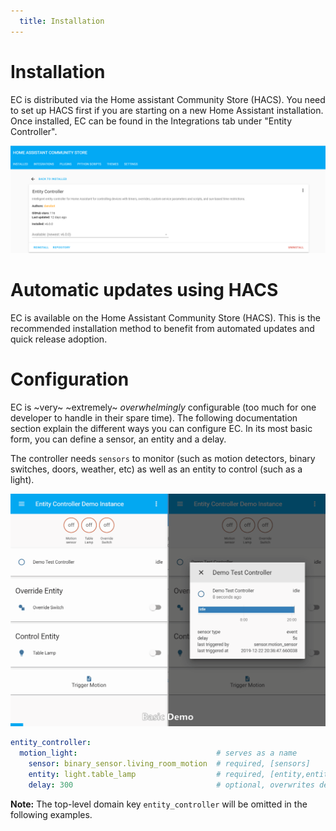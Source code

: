 ```yaml
---
  title: Installation
---
```

# Installation
EC is distributed via the Home assistant Community Store (HACS). You need to set up HACS first if you are starting on a new Home Assistant installation. Once installed, EC can be found in the Integrations tab under "Entity Controller".

![HACS](../images/hacs.png)

# Automatic updates using HACS
EC is available on the Home Assistant Community Store (HACS). This is the recommended installation method to benefit from automated updates and quick release adoption. 


# Configuration
EC is ~very~ ~extremely~ _overwhelmingly_ configurable (too much for one developer to handle in their spare time). The following documentation section explain the different ways you can configure EC. In its most basic form, you can define a sensor, an entity and a delay.


The controller needs `sensors` to monitor (such as motion detectors, binary switches, doors, weather, etc) as well as an entity to control (such as a light).

![Basic Controller](../images/basic.gif)

```yaml
entity_controller:
  motion_light:                               # serves as a name
    sensor: binary_sensor.living_room_motion  # required, [sensors]
    entity: light.table_lamp                  # required, [entity,entities]
    delay: 300                                # optional, overwrites default delay of 180s
```

**Note:** The top-level domain key `entity_controller` will be omitted in the following examples.
